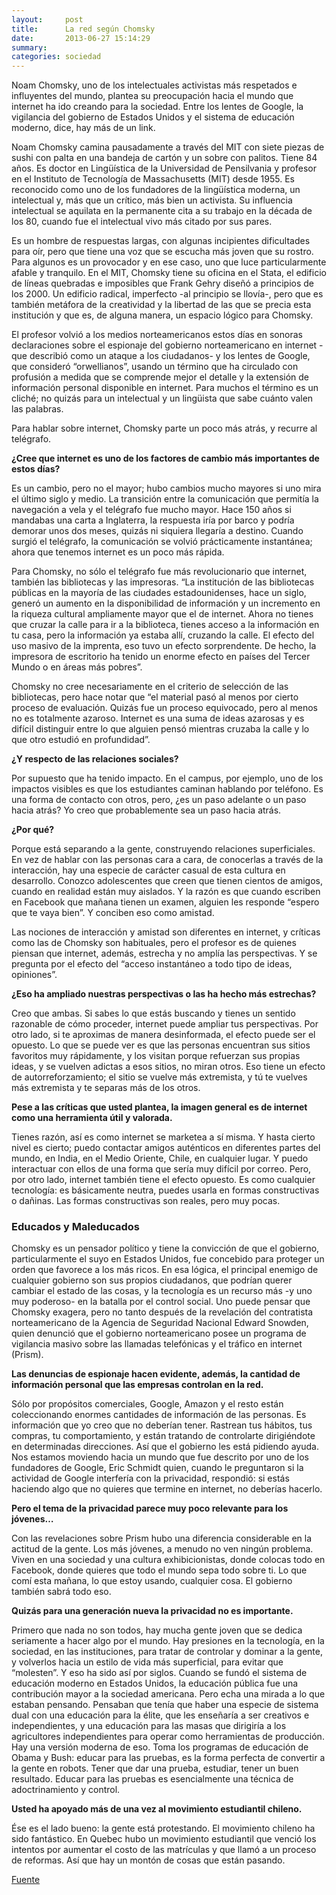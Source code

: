 ```yaml
---
layout:     post
title:      La red según Chomsky
date:       2013-06-27 15:14:29
summary:
categories: sociedad
---
```


Noam Chomsky, uno de los intelectuales activistas más respetados e influyentes del mundo, plantea su preocupación hacia el mundo que internet ha ido creando para la sociedad. Entre los lentes de Google, la vigilancia del gobierno de Estados Unidos y el sistema de educación moderno, dice, hay más de un link.

<p>Noam Chomsky camina pausadamente a través del MIT con siete piezas de sushi con palta en una bandeja de cartón y un sobre con palitos. Tiene 84 años. Es doctor en Lingüística de la Universidad de Pensilvania y profesor en el Instituto de Tecnología de Massachusetts (MIT) desde 1955. Es reconocido como uno de los fundadores de la lingüística moderna, un intelectual y, más que un crítico, más bien un activista. Su influencia intelectual se aquilata en la permanente cita a su trabajo en la década de los 80, cuando fue el intelectual vivo más citado por sus pares.</p>

<p>Es un hombre de respuestas largas, con algunas incipientes dificultades para oír, pero que tiene una voz que se escucha más joven que su rostro. Para algunos es un provocador y en ese caso, uno que luce particularmente afable y tranquilo. En el MIT, Chomsky tiene su oficina en el Stata, el edificio de líneas quebradas e imposibles que Frank Gehry diseñó a principios de los 2000. Un edificio radical, imperfecto -al principio se llovía-, pero que es también metáfora de la creatividad y la libertad de las que se precia esta institución y que es, de alguna manera, un espacio lógico para Chomsky.</p>

<p>El profesor volvió a los medios norteamericanos estos días en sonoras declaraciones sobre el espionaje del gobierno norteamericano en internet -que describió como un ataque a los ciudadanos- y los lentes de Google, que consideró “orwellianos”, usando un término que ha circulado con profusión a medida que se comprende mejor el detalle y la extensión de información personal disponible en internet. Para muchos el término es un cliché; no quizás para un intelectual y un lingüista que sabe cuánto valen las palabras.</p>

<p>Para hablar sobre internet, Chomsky  parte un poco más atrás, y recurre al  telégrafo.</p>

<p><strong>¿Cree que internet es uno de los factores de cambio más importantes de estos días?</strong></p>
<p>Es un cambio, pero no el mayor; hubo cambios mucho mayores si uno mira el último siglo y medio. La transición entre la comunicación que permitía la navegación a vela y el telégrafo fue mucho mayor. Hace 150 años si mandabas una carta a Inglaterra, la respuesta iría por barco y podría demorar unos dos meses, quizás ni siquiera llegaría a destino. Cuando surgió el telégrafo, la comunicación se volvió prácticamente instantánea; ahora que tenemos internet es un poco más rápida.</p>

<p>Para Chomsky, no sólo el telégrafo fue más revolucionario que internet, también las bibliotecas y las impresoras. “La institución de las bibliotecas públicas en la mayoría de las ciudades estadounidenses, hace un siglo, generó un aumento en la disponibilidad de información y un incremento en la riqueza cultural ampliamente mayor que el de internet. Ahora no tienes que cruzar la calle para ir a la biblioteca, tienes acceso a la información en tu casa, pero la información ya estaba allí, cruzando la calle. El efecto del uso masivo de la imprenta, eso tuvo un efecto sorprendente. De hecho, la impresora de escritorio ha tenido un enorme efecto en países del Tercer Mundo o en áreas más pobres”.</p>

<p>Chomsky no cree necesariamente en el criterio de selección de las bibliotecas, pero hace notar que “el material pasó al menos por cierto proceso de evaluación. Quizás fue un proceso equivocado, pero al menos no es totalmente azaroso. Internet es una suma de ideas azarosas y es difícil distinguir entre lo que alguien pensó mientras cruzaba la calle y lo que otro estudió en profundidad”.</p>

<p><strong>¿Y respecto de las relaciones sociales?</strong></p>
<p>Por supuesto que ha tenido impacto. En el campus, por ejemplo, uno de los impactos visibles es que los estudiantes caminan hablando por teléfono. Es una forma de contacto con otros, pero, ¿es un paso adelante o un paso hacia atrás? Yo creo que probablemente sea un paso hacia atrás.</p>

<p><strong>¿Por qué?</strong></p>
<p>Porque está separando a la gente, construyendo relaciones superficiales. En vez de hablar con las personas cara a cara, de conocerlas a través de la interacción, hay una especie de carácter casual de esta cultura en desarrollo. Conozco adolescentes que creen que tienen cientos de amigos, cuando en realidad están muy aislados. Y la razón es que cuando escriben en Facebook que mañana tienen un examen, alguien les responde “espero que te vaya bien”. Y conciben eso como amistad.</p>

<p>Las nociones de interacción y amistad son diferentes en internet, y críticas como las de Chomsky son habituales, pero el profesor es de quienes piensan que internet, además, estrecha y no amplía las perspectivas. Y se pregunta por el efecto del “acceso instantáneo a todo tipo de ideas, opiniones”.</p>

<p><strong>¿Eso ha ampliado nuestras perspectivas o las ha hecho más estrechas?</strong></p>
<p>Creo que ambas.  Si sabes lo que estás buscando y tienes un sentido razonable de cómo proceder, internet puede ampliar tus perspectivas. Por otro lado, si te aproximas de manera desinformada, el efecto puede ser el opuesto. Lo que se puede ver es que las personas encuentran sus sitios favoritos muy rápidamente, y los visitan porque refuerzan sus propias ideas, y se vuelven adictas a esos sitios, no miran otros. Eso tiene un efecto de autorreforzamiento; el sitio se vuelve más extremista, y tú te vuelves más extremista y te separas más de los otros.</p>

<p><strong>Pese a las críticas que usted plantea, la imagen general es de internet como una herramienta útil y valorada.</strong></p>
<p>Tienes razón, así es como internet se marketea a sí misma. Y hasta cierto nivel es cierto; puedo contactar amigos auténticos en diferentes partes del mundo, en India, en el Medio Oriente, Chile, en cualquier lugar. Y puedo interactuar con ellos de una forma que sería muy difícil por correo. Pero, por otro lado, internet también tiene el efecto opuesto. Es como cualquier tecnología: es básicamente neutra, puedes usarla en formas constructivas o dañinas. Las formas constructivas son reales, pero muy pocas.</p>

<h3>Educados y Maleducados</h3>

<p>Chomsky es un pensador político y tiene la convicción de que el gobierno, particularmente el suyo en Estados Unidos, fue concebido para proteger un orden que favorece a los más ricos. En esa lógica, el principal enemigo de cualquier gobierno son sus propios ciudadanos, que podrían querer cambiar el estado de las cosas, y la tecnología es un recurso más -y uno muy poderoso- en la batalla por el control social. Uno puede pensar que Chomsky exagera, pero no tanto después de la revelación del contratista norteamericano de la Agencia de Seguridad Nacional Edward Snowden, quien denunció que el gobierno norteamericano posee un programa de vigilancia masivo sobre las llamadas telefónicas y el tráfico en internet (Prism).</p>

<p><strong>Las denuncias de espionaje hacen evidente, además, la cantidad de información personal que las empresas controlan en la red.</strong></p>
<p>Sólo por propósitos comerciales, Google, Amazon y el resto están coleccionando enormes cantidades de información de las personas. Es información que yo creo que no deberían tener. Rastrean tus hábitos, tus compras, tu comportamiento, y están tratando de controlarte dirigiéndote en determinadas direcciones. Así que el gobierno les está pidiendo ayuda. Nos estamos moviendo hacia un mundo que fue descrito por uno de los fundadores de Google, Eric Schmidt quien, cuando le preguntaron si la actividad de Google interfería con la privacidad, respondió: si estás haciendo algo que no quieres que termine en internet, no deberías hacerlo.</p>

<p><strong>Pero el tema de la privacidad parece muy poco relevante para los jóvenes…</strong></p>
<p>Con las revelaciones sobre Prism hubo una diferencia considerable en la actitud de la gente. Los más jóvenes,  a menudo no ven ningún problema. Viven en una sociedad y una cultura exhibicionistas, donde colocas todo en Facebook, donde quieres que todo el mundo sepa todo sobre ti. Lo que comí esta mañana, lo que estoy usando, cualquier cosa. El gobierno también sabrá todo eso.</p>

<p><strong>Quizás para una generación nueva la privacidad no es importante.</strong></p>
<p>Primero que nada no son todos, hay mucha gente joven que se dedica seriamente a hacer algo por el mundo. Hay presiones en la tecnología, en la sociedad, en las instituciones, para tratar de controlar y dominar a la gente, y volverlos hacia un estilo de vida más superficial, para evitar que “molesten”. Y eso ha sido así por siglos. Cuando se fundó el sistema de educación moderno en Estados Unidos, la educación pública fue una contribución mayor a la sociedad americana. Pero echa una mirada a lo que estaban pensando. Pensaban que tenía que haber una especie de sistema dual con una educación para la élite, que les enseñaría a ser creativos e independientes, y una educación para las masas que dirigiría a los agricultores independientes  para operar como herramientas de producción. Hay una versión moderna de eso. Toma los programas de educación de Obama y Bush: educar para las pruebas, es la forma perfecta de convertir a la gente en robots. Tener que dar una prueba, estudiar, tener un buen resultado. Educar para las pruebas es esencialmente una técnica de adoctrinamiento y control.</p>

<p><strong>Usted ha apoyado más de una vez al movimiento estudiantil chileno.</strong></p>
<p>Ése es el lado bueno: la gente está protestando. El movimiento chileno ha sido fantástico. En Quebec hubo un movimiento estudiantil que venció los intentos por aumentar el costo de las matrículas y que llamó a un proceso de reformas. Así que hay un montón de cosas que están pasando.</p>

<p>
	<a href="http://www.quepasa.cl/articulo/tecnologia/2013/06/23-12098-9-la-red-segun-chomsky.shtml/">Fuente</a>
</p>